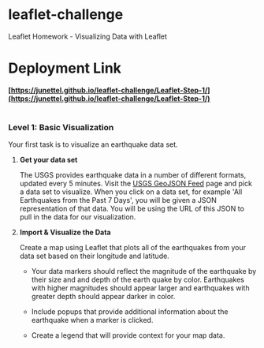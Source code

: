 # leaflet-challenge
Leaflet Homework - Visualizing Data with Leaflet

# Deployment Link
**[https://junettel.github.io/leaflet-challenge/Leaflet-Step-1/](https://junettel.github.io/leaflet-challenge/Leaflet-Step-1/)**
<br>
<br>

### Level 1: Basic Visualization

Your first task is to visualize an earthquake data set.

1. **Get your data set**

   The USGS provides earthquake data in a number of different formats, updated every 5 minutes. Visit the [USGS GeoJSON Feed](http://earthquake.usgs.gov/earthquakes/feed/v1.0/geojson.php) page and pick a data set to visualize. When you click on a data set, for example 'All Earthquakes from the Past 7 Days', you will be given a JSON representation of that data. You will be using the URL of this JSON to pull in the data for our visualization.

2. **Import & Visualize the Data**

   Create a map using Leaflet that plots all of the earthquakes from your data set based on their longitude and latitude.

   * Your data markers should reflect the magnitude of the earthquake by their size and and depth of the earth quake by color. Earthquakes with higher magnitudes should appear larger and earthquakes with greater depth should appear darker in color.

   * Include popups that provide additional information about the earthquake when a marker is clicked.

   * Create a legend that will provide context for your map data.


